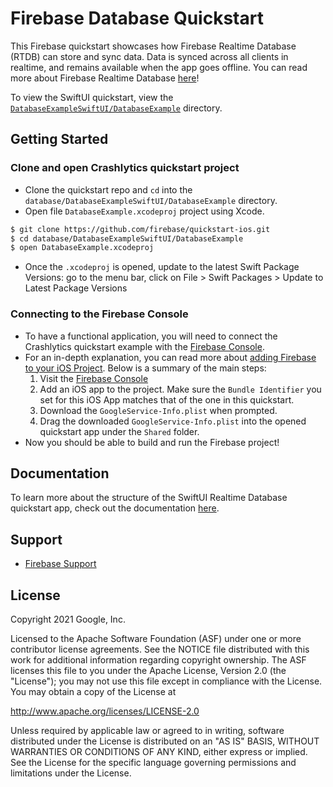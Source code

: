 Firebase Database Quickstart
=============================

This Firebase quickstart showcases how Firebase Realtime Database (RTDB) can store and sync data. Data is synced across all clients in realtime, and remains
available when the app goes offline. You can read more about Firebase Realtime Database
[here](https://firebase.google.com/docs/database/)!

To view the SwiftUI quickstart, view the
[`DatabaseExampleSwiftUI/DatabaseExample`](https://github.com/firebase/quickstart-ios/tree/master/database/DatabaseExampleSwiftUI/DatabaseExample) 
directory.

Getting Started
---------------

### Clone and open Crashlytics quickstart project

- Clone the quickstart repo and `cd` into the `database/DatabaseExampleSwiftUI/DatabaseExample`
  directory.
- Open file `DatabaseExample.xcodeproj` project using Xcode.

```bash
$ git clone https://github.com/firebase/quickstart-ios.git
$ cd database/DatabaseExampleSwiftUI/DatabaseExample
$ open DatabaseExample.xcodeproj
```
- Once the `.xcodeproj` is opened, update to the latest Swift Package Versions: go to the menu bar,
  click on File > Swift Packages > Update to Latest Package Versions 

### Connecting to the Firebase Console 

- To have a functional application, you will need to connect the Crashlytics quickstart example with
  the [Firebase Console](https://console.firebase.google.com).
- For an in-depth explanation, you can read more about [adding Firebase to your iOS
  Project](https://firebase.google.com/docs/ios/setup). Below is a summary of the main steps:
  1. Visit the [Firebase Console](https://console.firebase.google.com) 
  2. Add an iOS app to the project. Make sure the `Bundle Identifier` you set for this iOS App
     matches that of the one in this quickstart.
  3. Download the `GoogleService-Info.plist` when prompted.
  4. Drag the downloaded `GoogleService-Info.plist` into the opened quickstart app under the
     `Shared` folder.
- Now you should be able to build and run the Firebase project!

Documentation
-------------

To learn more about the structure of the SwiftUI Realtime Database quickstart app, check out the
documentation [here](./DesignDoc/rtdb_design_doc.md).

Support
-------

- [Firebase Support](https://firebase.google.com/support/)

License
-------

Copyright 2021 Google, Inc.

Licensed to the Apache Software Foundation (ASF) under one or more contributor
license agreements.  See the NOTICE file distributed with this work for
additional information regarding copyright ownership.  The ASF licenses this
file to you under the Apache License, Version 2.0 (the "License"); you may not
use this file except in compliance with the License.  You may obtain a copy of
the License at

  http://www.apache.org/licenses/LICENSE-2.0

Unless required by applicable law or agreed to in writing, software
distributed under the License is distributed on an "AS IS" BASIS, WITHOUT
WARRANTIES OR CONDITIONS OF ANY KIND, either express or implied.  See the
License for the specific language governing permissions and limitations under
the License.

